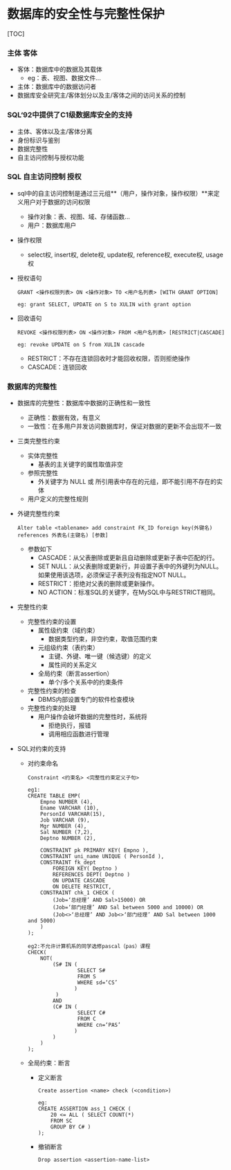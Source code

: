 # 数据库的安全性与完整性保护

[TOC]

### 主体 客体

+ 客体：数据库中的数据及其载体
  + eg：表、视图、数据文件...
+ 主体：数据库中的数据访问者
+ 数据库安全研究主/客体划分以及主/客体之间的访问关系的控制

### SQL‘92中提供了C1级数据库安全的支持

+ 主体、客体以及主/客体分离
+ 身份标识与鉴别
+ 数据完整性
+ 自主访问控制与授权功能

### SQL 自主访问控制 授权

+ sql中的自主访问控制是通过三元组**（用户，操作对象，操作权限）**来定义用户对于数据的访问权限

  + 操作对象：表、视图、域、存储函数...
  + 用户：数据库用户

+ 操作权限

  + select权, insert权, delete权, update权, reference权, execute权, usage权

+ 授权语句

  ```
  GRANT <操作权限列表> ON <操作对象> TO <用户名列表> [WITH GRANT OPTION]
  
  eg: grant SELECT, UPDATE on S to XULIN with grant option
  ```

+ 回收语句

  ```
  REVOKE <操作权限列表> ON <操作对象> FROM <用户名列表> [RESTRICT|CASCADE]
  
  eg: revoke UPDATE on S from XULIN cascade
  ```

  + RESTRICT：不存在连锁回收时才能回收权限，否则拒绝操作
  + CASCADE：连锁回收

### 数据库的完整性

+ 数据库的完整性：数据库中数据的正确性和一致性
  + 正确性：数据有效，有意义
  + 一致性：在多用户并发访问数据库时，保证对数据的更新不会出现不一致

+ 三类完整性约束

  + 实体完整性
    + 基表的主关键字的属性取值非空
  + 参照完整性
    + 外关键字为 NULL 或 所引用表中存在的元组，即不能引用不存在的实体
  + 用户定义的完整性规则

+ 外键完整性约束

  ```
  Alter table <tablename> add constraint FK_ID foreign key(外键名) references 外表名(主键名) [参数]
  ```

  + 参数如下
    + CASCADE：从父表删除或更新且自动删除或更新子表中匹配的行。
    + SET NULL：从父表删除或更新行，并设置子表中的外键列为NULL。如果使用该选项，必须保证子表列没有指定NOT NULL。
    + RESTRICT：拒绝对父表的删除或更新操作。
    + NO ACTION：标准SQL的关键字，在MySQL中与RESTRICT相同。

+ 完整性约束

  + 完整性约束的设置
    + 属性级约束（域约束）
      + 数据类型约束，非空约束，取值范围约束
    + 元组级约束（表约束）
      + 主键、外键、唯一键（候选键）的定义
      + 属性间的关系定义
    + 全局约束（断言assertion）
      + 单个/多个关系中的约束条件
  + 完整性约束的检查
    + DBMS内部设置专门的软件检查模块
  + 完整性约束的处理
    + 用户操作会破坏数据的完整性时，系统将
      + 拒绝执行，报错
      + 调用相应函数进行管理

+ SQL对约束的支持

  + 对约束命名

    ```
    Constraint <约束名> <完整性约束定义子句>
    
    eg1:
    CREATE TABLE EMP(
        Empno NUMBER (4),
        Ename VARCHAR (10),
        PersonId VARCHAR(15),
        Job VARCHAR (9),
        Mgr NUMBER (4),
        Sal NUMBER (7,2),
        Deptno NUMBER (2),
        
        CONSTRAINT pk PRIMARY KEY( Empno ),
        CONSTRAINT uni_name UNIQUE ( PersonId ),
        CONSTRAINT fk_dept
            FOREIGN KEY( Deptno )
            REFERENCES DEPT( Deptno )
            ON UPDATE CASCADE
            ON DELETE RESTRICT,
        CONSTRAINT chk_1 CHECK (
            (Job=‘总经理’ AND Sal>15000) OR
            (Job=‘部门经理’ AND Sal between 5000 and 10000) OR
            (Job<>‘总经理’ AND Job<>‘部门经理’ AND Sal between 1000 and 5000)
        )
    );
    
    eg2:不允许计算机系的同学选修pascal（pas）课程
    CHECK(
    	NOT(
            (S# IN (
                    SELECT S#
                    FROM S
                    WHERE sd=‘CS’
                   )
             )
    		AND
            (C# IN (
                    SELECT C#
                    FROM C
                    WHERE cn=‘PAS’
                   )
            )
    	)
    );
    ```

  + 全局约束：断言

    + 定义断言

      ```
      Create assertion <name> check (<condition>)
      
      eg:
      CREATE ASSERTION ass_1 CHECK (
          20 <= ALL ( SELECT COUNT(*)
          FROM SC
          GROUP BY C# )
      );
      ```

    + 撤销断言

      ```
      Drop assertion <assertion-name-list>
      ```

      